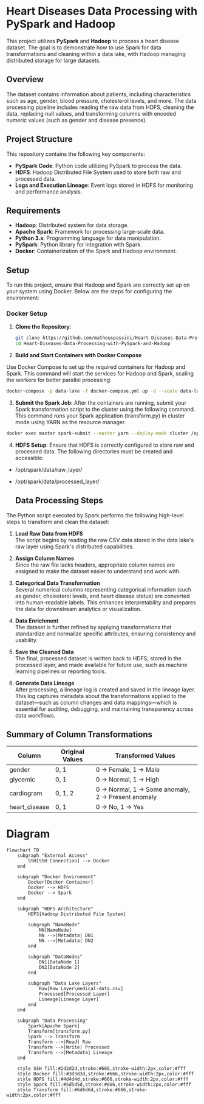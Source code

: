 # Heart Diseases Data Processing with PySpark and Hadoop

This project utilizes **PySpark** and **Hadoop** to process a heart disease dataset. The goal is to demonstrate how to use Spark for data transformations and cleaning within a data lake, with Hadoop managing distributed storage for large datasets.

## Overview

The dataset contains information about patients, including characteristics such as age, gender, blood pressure, cholesterol levels, and more. The data processing pipeline includes reading the raw data from HDFS, cleaning the data, replacing null values, and transforming columns with encoded numeric values (such as gender and disease presence).

## Project Structure

This repository contains the following key components:

- **PySpark Code**: Python code utilizing PySpark to process the data.
- **HDFS**: Hadoop Distributed File System used to store both raw and processed data.
- **Logs and Execution Lineage**: Event logs stored in HDFS for monitoring and performance analysis.

## Requirements

- **Hadoop**: Distributed system for data storage.
- **Apache Spark**: Framework for processing large-scale data.
- **Python 3.x**: Programming language for data manipulation.
- **PySpark**: Python library for integration with Spark.
- **Docker**: Containerization of the Spark and Hadoop environment.

## Setup

To run this project, ensure that Hadoop and Spark are correctly set up on your system using Docker. Below are the steps for configuring the environment:

### Docker Setup

1. **Clone the Repository**:
   
   ```bash
   git clone https://github.com/matheuspassini/Heart-Diseases-Data-Processing-with-PySpark-and-Hadoop.git
   cd Heart-Diseases-Data-Processing-with-PySpark-and-Hadoop
2. **Build and Start Containers with Docker Compose**

Use Docker Compose to set up the required containers for Hadoop and Spark. This command will start the services for Hadoop and Spark, scaling the workers for better parallel processing:

```bash
docker-compose -p data-lake -f docker-compose.yml up -d --scale data-lake-worker=5
```

3. **Submit the Spark Job**:
After the containers are running, submit your Spark transformation script to the cluster using the following command. This command runs your Spark application (transform.py) in cluster mode using YARN as the resource manager.

```bash
docker exec master spark-submit --master yarn --deploy-mode cluster /opt/spark/apps/transform.py
```

4. **HDFS Setup**:
Ensure that HDFS is correctly configured to store raw and processed data. The following directories must be created and accessible:

- /opt/spark/data/raw_layer/

- /opt/spark/data/processed_layer/

  ## Data Processing Steps

The Python script executed by Spark performs the following high-level steps to transform and clean the dataset:

1. **Load Raw Data from HDFS**  
   The script begins by reading the raw CSV data stored in the data lake's raw layer using Spark's distributed capabilities.

2. **Assign Column Names**  
   Since the raw file lacks headers, appropriate column names are assigned to make the dataset easier to understand and work with.

3. **Categorical Data Transformation**  
   Several numerical columns representing categorical information (such as gender, cholesterol levels, and heart disease status) are converted into human-readable labels. This enhances interpretability and prepares the data for downstream analytics or visualization.

4. **Data Enrichment**  
   The dataset is further refined by applying transformations that standardize and normalize specific attributes, ensuring consistency and usability.

5. **Save the Cleaned Data**  
   The final, processed dataset is written back to HDFS, stored in the processed layer, and made available for future use, such as machine learning pipelines or reporting tools.

6. **Generate Data Lineage**  
   After processing, a lineage log is created and saved in the lineage layer. This log captures metadata about the transformations applied to the dataset—such as column changes and data mappings—which is essential for auditing, debugging, and maintaining transparency across data workflows.

## Summary of Column Transformations

| Column         | Original Values | Transformed Values         |
|----------------|------------------|-----------------------------|
| gender         | 0, 1             | 0 → Female, 1 → Male        |
| glycemic       | 0, 1             | 0 → Normal, 1 → High        |
| cardiogram     | 0, 1, 2          | 0 → Normal, 1 → Some anomaly, 2 → Present anomaly |
| heart_disease  | 0, 1             | 0 → No, 1 → Yes             |

# Diagram

```mermaid
flowchart TB
    subgraph "External Access"
        SSH[SSH Connection] --> Docker
    end

    subgraph "Docker Environment"
        Docker[Docker Container]
        Docker --> HDFS
        Docker --> Spark
    end

    subgraph "HDFS Architecture"
        HDFS[Hadoop Distributed File System]
        
        subgraph "NameNode"
            NN[NameNode]
            NN -->|Metadata| DN1
            NN -->|Metadata| DN2
        end

        subgraph "DataNodes"
            DN1[DataNode 1]
            DN2[DataNode 2]
        end

        subgraph "Data Lake Layers"
            Raw[Raw Layer\medical-data.csv]
            Processed[Processed Layer]
            Lineage[Lineage Layer]
        end
    end

    subgraph "Data Processing"
        Spark[Apache Spark]
        Transform[transform.py]
        Spark --> Transform
        Transform -->|Read| Raw
        Transform -->|Write| Processed
        Transform -->|Metadata| Lineage
    end

    style SSH fill:#2d2d2d,stroke:#666,stroke-width:2px,color:#fff
    style Docker fill:#3d3d3d,stroke:#666,stroke-width:2px,color:#fff
    style HDFS fill:#4d4d4d,stroke:#666,stroke-width:2px,color:#fff
    style Spark fill:#5d5d5d,stroke:#666,stroke-width:2px,color:#fff
    style Transform fill:#6d6d6d,stroke:#666,stroke-width:2px,color:#fff
```
